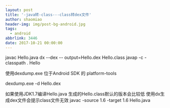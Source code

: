 ```yaml
---
layout: post
title: '-java转-class---class转dex文件'
author: shaomiao
header-img: img/post-bg-android.jpg
tags:
  - android
abbrlink: 3446
date: 2017-10-21 00:00:00
---
```

javac Hello.java
dx --dex -- output=Hello.dex Hello.class
javap -c -classpath . Hello

使用dexdump.exe 位于Android SDK 的 platform-tools

dexdump.exe -d Hello.dex


如果使用JDK1.7编译Hello.java 生成的Hello.class默认的版本会比较低 使用dx生成dex文件会提示class文件无效
javac -source 1.6 -target 1.6 Hello.java
